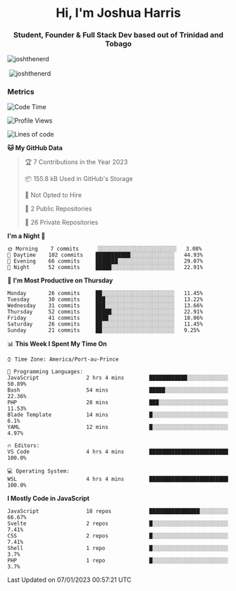 <h1 align="center">Hi, I'm Joshua Harris</h1>
<h3 align="center">Student, Founder & Full Stack Dev based out of Trinidad and Tobago</h3>

<p align="left"> <img src="https://komarev.com/ghpvc/?username=JoshTheDeveloperr" alt="joshthenerd" /> </p>

<p>&nbsp;<img align="center" src="https://github-readme-stats.vercel.app/api?username=JoshTheDeveloperr&show_icons=true&count_private=true" alt="joshthenerd" /></p>

### Metrics

<!--START_SECTION:waka-->
![Code Time](http://img.shields.io/badge/Code%20Time-60%20hrs%203%20mins-blue)

![Profile Views](http://img.shields.io/badge/Profile%20Views-0-blue)

![Lines of code](https://img.shields.io/badge/From%20Hello%20World%20I%27ve%20Written--1%20Million%20lines%20of%20code-blue)

**🐱 My GitHub Data** 

> 🏆 7 Contributions in the Year 2023
 > 
> 📦 155.8 kB Used in GitHub's Storage 
 > 
> 🚫 Not Opted to Hire
 > 
> 📜 2 Public Repositories 
 > 
> 🔑 26 Private Repositories  
 > 
**I'm a Night 🦉** 

```text
🌞 Morning    7 commits      ░░░░░░░░░░░░░░░░░░░░░░░░░   3.08% 
🌆 Daytime    102 commits    ███████████░░░░░░░░░░░░░░   44.93% 
🌃 Evening    66 commits     ███████░░░░░░░░░░░░░░░░░░   29.07% 
🌙 Night      52 commits     █████░░░░░░░░░░░░░░░░░░░░   22.91%

```
📅 **I'm Most Productive on Thursday** 

```text
Monday       26 commits     ██░░░░░░░░░░░░░░░░░░░░░░░   11.45% 
Tuesday      30 commits     ███░░░░░░░░░░░░░░░░░░░░░░   13.22% 
Wednesday    31 commits     ███░░░░░░░░░░░░░░░░░░░░░░   13.66% 
Thursday     52 commits     █████░░░░░░░░░░░░░░░░░░░░   22.91% 
Friday       41 commits     ████░░░░░░░░░░░░░░░░░░░░░   18.06% 
Saturday     26 commits     ██░░░░░░░░░░░░░░░░░░░░░░░   11.45% 
Sunday       21 commits     ██░░░░░░░░░░░░░░░░░░░░░░░   9.25%

```


📊 **This Week I Spent My Time On** 

```text
⌚︎ Time Zone: America/Port-au-Prince

💬 Programming Languages: 
JavaScript               2 hrs 4 mins        ████████████░░░░░░░░░░░░░   50.89% 
Bash                     54 mins             █████░░░░░░░░░░░░░░░░░░░░   22.36% 
PHP                      28 mins             ███░░░░░░░░░░░░░░░░░░░░░░   11.53% 
Blade Template           14 mins             █░░░░░░░░░░░░░░░░░░░░░░░░   6.1% 
YAML                     12 mins             █░░░░░░░░░░░░░░░░░░░░░░░░   4.97%

🔥 Editors: 
VS Code                  4 hrs 4 mins        █████████████████████████   100.0%

💻 Operating System: 
WSL                      4 hrs 4 mins        █████████████████████████   100.0%

```

**I Mostly Code in JavaScript** 

```text
JavaScript               18 repos            ████████████████░░░░░░░░░   66.67% 
Svelte                   2 repos             █░░░░░░░░░░░░░░░░░░░░░░░░   7.41% 
CSS                      2 repos             █░░░░░░░░░░░░░░░░░░░░░░░░   7.41% 
Shell                    1 repo              █░░░░░░░░░░░░░░░░░░░░░░░░   3.7% 
PHP                      1 repo              █░░░░░░░░░░░░░░░░░░░░░░░░   3.7%

```



 Last Updated on 07/01/2023 00:57:21 UTC
<!--END_SECTION:waka-->

